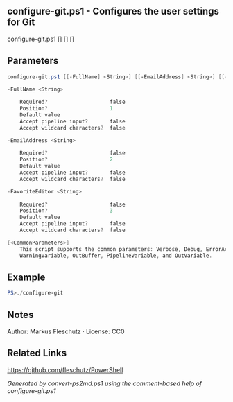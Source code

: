 ## configure-git.ps1 - Configures the user settings for Git

configure-git.ps1 [<full-name>] [<email-address>] [<favorite-editor>]

## Parameters
```powershell
configure-git.ps1 [[-FullName] <String>] [[-EmailAddress] <String>] [[-FavoriteEditor] <String>] [<CommonParameters>]

-FullName <String>
    
    Required?                    false
    Position?                    1
    Default value                
    Accept pipeline input?       false
    Accept wildcard characters?  false

-EmailAddress <String>
    
    Required?                    false
    Position?                    2
    Default value                
    Accept pipeline input?       false
    Accept wildcard characters?  false

-FavoriteEditor <String>
    
    Required?                    false
    Position?                    3
    Default value                
    Accept pipeline input?       false
    Accept wildcard characters?  false

[<CommonParameters>]
    This script supports the common parameters: Verbose, Debug, ErrorAction, ErrorVariable, WarningAction, 
    WarningVariable, OutBuffer, PipelineVariable, and OutVariable.
```

## Example
```powershell
PS>./configure-git
```

## Notes
Author: Markus Fleschutz · License: CC0

## Related Links
https://github.com/fleschutz/PowerShell

*Generated by convert-ps2md.ps1 using the comment-based help of configure-git.ps1*
